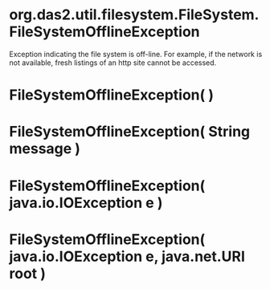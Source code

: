 # org.das2.util.filesystem.FileSystem.FileSystemOfflineException

Exception indicating the file system is off-line.  For example, if the network is not
 available, fresh listings of an http site cannot be accessed.

# FileSystemOfflineException( )


# FileSystemOfflineException( String message )


# FileSystemOfflineException( java.io.IOException e )


# FileSystemOfflineException( java.io.IOException e, java.net.URI root )


